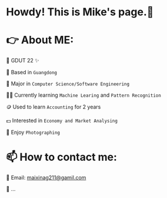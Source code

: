 # Howdy! This is Mike's page.👋

# 👉 About ME:

  🔭 GDUT 22 ✨

  🚩 Based in  `Guangdong`
  
  🌱 Major in `Computer Science/Software Engineering`
  
  🧑‍🎓 Currently learning `Machine Learing` and `Pattern Recognition`

  🪙 Used to learn `Accounting` for 2 years
  
  💵 Interested in `Economy and Market Analysing`

  📸 Enjoy `Photographing` 

  
  #  📫 How to contact me:
  
  📧  Email:  maixinag211@gamil.com
    
  📌 ...


<!--
**MikeMak123/MikeMak123** is a ✨ _special_ ✨ repository because its `README.md` (this file) appears on your GitHub profile.

Here are some ideas to get you started:

- 🔭 I’m currently working on ...
- 🌱 I’m currently learning ...
- 👯 I’m looking to collaborate on ...
- 🤔 I’m looking for help with ...
- 💬 Ask me about ...
- 📫 How to reach me: ...
- 😄 Pronouns: ...
- ⚡ Fun fact: ...
-->
